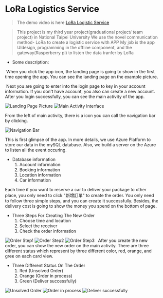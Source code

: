 # LoRa Logistics Service

> The demo video is here [LoRa Logistic Service](https://www.youtube.com/watch?v=48IRj23cwBg)

> This project is my third year project(graduational project/ team project) in National Taipei University 
> We use the novel communication method- LoRa to create a logistic service with APP
> My job is the app UIdesign, programming in the offline component, and the gateway(Rasperberry pi) to listen the data tranfer by LoRa



- Some description:

  When you click the app icon, the landing page is going to show in the first time opening the app. You can see the landing page on the example picture. 

  Next you are going to enter into the login page to key in your account information. If you don't have account, you also can create a new account. After you login successfully, you can see the main activity of the app.

![Landing Page Picture](https://github.com/HermesKeng/DeliveryAPP/blob/master/image/background.png)
![Main Activity Interface](https://github.com/HermesKeng/DeliveryAPP/blob/master/image/mainActivity.png)

From the left of main activity, there is a icon you can call the navigation bar by clicking.

![Navigation Bar](https://github.com/HermesKeng/DeliveryAPP/blob/master/image/navBar.png)

This is first glimpse of the app. In more details, we use Azure Platform to store our data in the mySQL database. Also, we build a server on the Azure to listen all the event occuring.

- Database information
  1. Account information
  2. Booking information
  3. Location information
  4. Car information

Each time if you want to reserve a car to deliver your package to other place, you only need to click "新增訂單" to create the order. You only need to follow three simple steps, and you can create it successfully. Besides, the delivery cost is going to show the money you spend on the bottom of page. 

- Three Steps For Creating The New Order 
  1. Choose time and location 
  2. Select the receiver
  3. Check the order information

![Order Step1](https://github.com/HermesKeng/DeliveryAPP/blob/master/image/reserveStep1.png)
![Order Step2](https://github.com/HermesKeng/DeliveryAPP/blob/master/image/reserveStep2.png)
![Order Step3](https://github.com/HermesKeng/DeliveryAPP/blob/master/image/reserveStep3.png)
  
After you create the new order, you can show the new order on the main activity. There are three different status which represent by three different color, red, orange, and gree on each card view.

- Three Different Status On The Order
  1. Red (Unsolved Order)
  2. Orange (Order in process)
  3. Green (Deliver successfully)

![Unsolved Order](https://github.com/HermesKeng/DeliveryAPP/blob/master/image/UnprocessStatus.png)
![Order in process](https://github.com/HermesKeng/DeliveryAPP/blob/master/image/InprocessStatus.png)
![Deliver successfully](https://github.com/HermesKeng/DeliveryAPP/blob/master/image/SuccessStatus.png)
